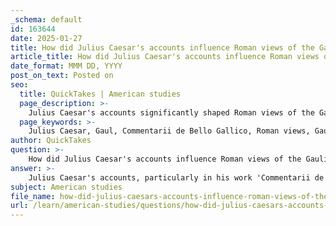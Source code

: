 ```yaml
---
_schema: default
id: 163644
date: 2025-01-27
title: How did Julius Caesar's accounts influence Roman views of the Gaulish tribes?
article_title: How did Julius Caesar's accounts influence Roman views of the Gaulish tribes?
date_format: MMM DD, YYYY
post_on_text: Posted on
seo:
  title: QuickTakes | American studies
  page_description: >-
    Julius Caesar's accounts significantly shaped Roman views of the Gaulish tribes through detailed descriptions, military justifications, and a reinforcing narrative of Roman superiority, influencing perceptions of the Celts as both noble and barbaric.
  page_keywords: >-
    Julius Caesar, Gaul, Commentarii de Bello Gallico, Roman views, Gaulish tribes, ethnographic insights, military accounts, Roman propaganda, cultural impact, Celtic tribes, Roman conquest, barbarism, historical narrative, Roman superiority
author: QuickTakes
question: >-
    How did Julius Caesar's accounts influence Roman views of the Gaulish tribes?
answer: >-
    Julius Caesar's accounts, particularly in his work 'Commentarii de Bello Gallico' (Commentaries on the Gallic War), had a profound influence on Roman views of the Gaulish tribes. His writings provided a detailed ethnographic and military perspective on the Celtic tribes inhabiting Gaul, which corresponds to modern-day France, Belgium, and parts of Switzerland. \n\n1. **Ethnographic Insights**: Caesar's descriptions of the Gauls included their geography, customs, social structures, and warrior culture. He emphasized their bravery and the challenges they posed to Roman expansion, which contributed to a complex image of the Celts as both formidable adversaries and a disorganized collection of tribes. This duality in portrayal helped shape Roman perceptions of the Gauls as both noble warriors and barbaric tribes lacking the political cohesion of Rome.\n\n2. **Justification of Military Actions**: Caesar's accounts served a dual purpose: they were not only a record of military campaigns but also a means to justify his actions to the Roman Senate and populace. By depicting the Gauls as barbaric and uncivilized, he reinforced the narrative that Roman conquest was a civilizing mission. This perspective aligned with the Roman cultural superiority complex, which viewed the Celts as needing Roman governance to bring order and civilization.\n\n3. **Roman Propaganda**: The bias in Caesar's writings reflects Roman propaganda, as he sought to enhance his reputation and political standing in Rome. His accounts often highlighted the disarray among the Gaulish tribes, portraying them as lacking the political structure and unity that characterized Roman society. This portrayal facilitated the Roman narrative of conquest, framing it as a necessary action against a chaotic and barbaric enemy.\n\n4. **Cultural Impact**: The influence of Caesar's accounts extended beyond his lifetime, shaping how later Roman historians and writers viewed the Celts. The emphasis on human sacrifice and other perceived barbaric practices contributed to a lasting image of the Celts as uncivilized, which persisted in Roman literature and thought.\n\nIn summary, Julius Caesar's accounts significantly influenced Roman views of the Gaulish tribes by providing a biased yet detailed perspective that justified military conquests and reinforced Roman cultural superiority. His writings not only documented the Gallic Wars but also shaped the historical narrative surrounding the Celts, contributing to their enduring image in Roman history.
subject: American studies
file_name: how-did-julius-caesars-accounts-influence-roman-views-of-the-gaulish-tribes.md
url: /learn/american-studies/questions/how-did-julius-caesars-accounts-influence-roman-views-of-the-gaulish-tribes
---
```


&nbsp;